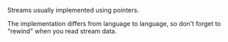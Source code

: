 Streams usually implemented using pointers.

The implementation differs from language to language, so don't forget to "rewind" when you read stream data.
